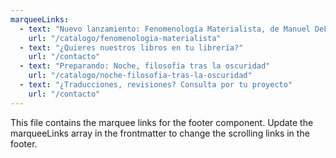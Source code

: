 ```yaml
---
marqueeLinks:
  - text: "Nuevo lanzamiento: Fenomenología Materialista, de Manuel DeLanda"
    url: "/catalogo/fenomenologia-materialista"
  - text: "¿Quieres nuestros libros en tu librería?"
    url: "/contacto"
  - text: "Preparando: Noche, filosofía tras la oscuridad"
    url: "/catalogo/noche-filosofia-tras-la-oscuridad"
  - text: "¿Traducciones, revisiones? Consulta por tu proyecto"
    url: "/contacto"
---
```


This file contains the marquee links for the footer component. Update the marqueeLinks array in the frontmatter to change the scrolling links in the footer.
